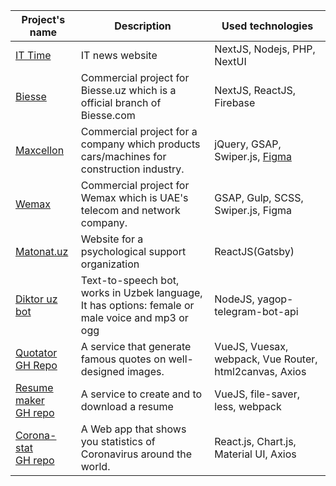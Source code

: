 
Project's name | Description | Used technologies | 
---------------|-------------|-------------------|
[IT Time](https://ittime.uz)| IT news website | NextJS, Nodejs, PHP, NextUI
[Biesse](https://biesse.uz)| Commercial project for Biesse.uz which is a official branch of Biesse.com | NextJS, ReactJS, Firebase
[Maxcellon](https://www.maxcellon.uz/)| Commercial project for a company which products cars/machines for construction industry. | jQuery, GSAP, Swiper.js, [Figma](https://www.figma.com/file/HvaPStSivHENQcOFZyrIwJ/Maxcelon?node-id=334%3A0) 
[Wemax](https://wemaxpro.com)| Commercial project for Wemax which is UAE's telecom and network company. | GSAP, Gulp, SCSS, Swiper.js, Figma
[Matonat.uz](https://matonat.uz)| Website for a psychological support organization | ReactJS(Gatsby)
[Diktor uz bot](https://t.me/diktor_uzbot) | Text-to-speech bot, works in Uzbek language, It has options: female or male voice and mp3 or ogg | NodeJS, yagop-telegram-bot-api
[Quotator](https://quotator.netlify.app) <br/> [GH Repo](https://github.com/Muhammad-uzbek/qoutetor)| A service that generate famous quotes on well-designed images. | VueJS, Vuesax, webpack, Vue Router, html2canvas, Axios
[Resume maker](https://cvchi.netlify.app/#/)<br/>[GH repo](https://github.com/Muhammad-uzbek/vue-resume-latest) | A service to create and to download a resume | VueJS, file-saver, less, webpack
[Corona-stat](https://corona-stat.netlify.app/)<br/>[GH repo](https://github.com/Muhammad-uzbek/covid)| A Web app that shows you statistics of Coronavirus around the world. | React.js, Chart.js, Material UI, Axios
